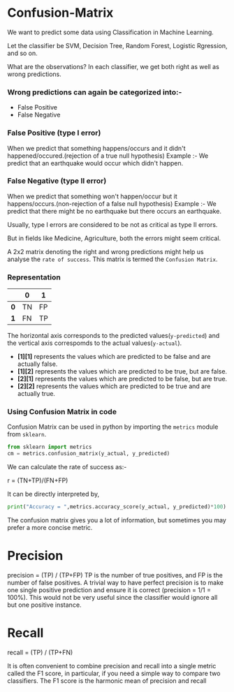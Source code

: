 # Confusion-Matrix

We want to predict some data using Classification in Machine Learning.

Let the classifier be SVM, Decision Tree, Random Forest, Logistic Rgression, and so on.

What are the observations?
In each classifier, we get both right as well as wrong predictions.

### Wrong predictions can again be categorized into:-
+ False Positive
+ False Negative

### False Positive (type I error)
When we predict that something happens/occurs and it didn't happened/occured.(rejection of a true null hypothesis)
Example :- We predict that an earthquake would occur which didn't happen.

### False Negative (type II error)
When we predict that something won't happen/occur but it happens/occurs.(non-rejection of a false null hypothesis)
Example :- We predict that there might be no earthquake but there occurs an earthquake.

Usually, type I errors are considered to be not as critical as type II errors.

But in fields like Medicine, Agriculture, both the errors might seem critical.

A 2x2 matrix denoting the right and wrong predictions might help us analyse the `rate of success`. 
This matrix is termed the `Confusion Matrix`.

### Representation

| |0|1|
|-|-|-|
|__0__| TN | FP |
|__1__| FN | TP |

The horizontal axis corresponds to the predicted values(`y-predicted`) and the vertical axis correspomds to the actual values(`y-actual`).

+ __[1][1]__ represents the values which are predicted to be false and are actually false.
+ __[1][2]__ represents the values which are predicted to be true, but are false.
+ __[2][1]__ represents the values which are predicted to be false, but are true.
+ __[2][2]__ represents the values which are predicted to be true and are actually true.

### Using Confusion Matrix in code

Confusion Matrix can be used in python by importing the `metrics` module from `sklearn`.

```python
from sklearn import metrics
cm = metrics.confusion_matrix(y_actual, y_predicted)
```

We can calculate the rate of success as:-

r = (TN+TP)/(FN+FP)

It can be directly interpreted by,

```python
print("Accuracy = ",metrics.accuracy_score(y_actual, y_predicted)*100)
```

The confusion matrix gives you a lot of information, but sometimes you may prefer a more concise metric. 

# Precision
precision = (TP) / (TP+FP)
TP is the number of true positives, and FP is the number of false positives. 
A trivial way to have perfect precision is to make one single positive prediction and ensure it is correct (precision = 1/1 = 100%). This would not be very useful since the classifier would ignore all but one positive instance. 
 

# Recall
recall = (TP) / (TP+FN)

It is often convenient to combine precision and recall into a single metric called the F1 score, in particular, if you need a simple way to compare two classifiers. 
The F1 score is the harmonic mean of precision and recall 
